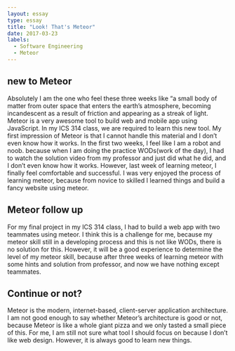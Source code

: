 ```yaml
---
layout: essay
type: essay
title: "Look! That's Meteor"
date: 2017-03-23
labels:
  - Software Engineering
  - Meteor
---
```



## new to Meteor
Absolutely I am the one who feel these three weeks like “a small body of matter from outer space that enters the earth’s 
atmosphere, becoming incandescent as a result of friction and appearing as a streak of light. Meteor is a very awesome tool 
to build web and mobile app using JavaScript. In my ICS 314 class, we are required to learn this new tool. My first impression
of Meteor is that I cannot handle this material and I don’t even know how it works. In the first two weeks, I feel like I am 
a robot and noob. because when I am doing the practice WODs(work of the day), I had to watch the solution video from my
professor and just did what he did, and I don’t even know how it works. However, last week of learning meteor, I finally 
feel comfortable and successful. I was very enjoyed the process of learning meteor, because from novice to skilled I learned
things and build a fancy website using meteor.

## Meteor follow up
For my final project in my ICS 314 class, I had to build a web app with two teammates using meteor. I think this is a 
challenge for me, because my meteor skill still in a developing process and this is not like WODs, there is no solution for 
this. However, it will be a good experience to determine the level of my meteor skill, because after three weeks of learning 
meteor with some hints and solution from professor, and now we have nothing except teammates. 

## Continue or not?
Meteor is the modern, internet-based, client-server application architecture. I am not good enough to say whether Meteor’s
architecture is good or not, because Meteor is like a whole giant pizza and we only tasted a small piece of this. For me, I
am still not sure what tool I should focus on because I don’t like web design. However, it is always good to learn new things.
